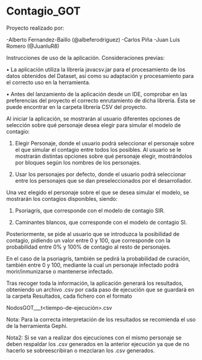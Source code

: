 # Contagio_GOT

Proyecto realizado por:

  -Alberto Fernandez-Baillo (@albeferodriguez)
  -Carlos Piña
  -Juan Luis Romero (@JuanluR8)

Instrucciones de uso de la aplicación.
Consideraciones previas:

•	La aplicación utiliza la librería javacsv.jar para el procesamiento de los datos obtenidos del Dataset, así como su adaptación y procesamiento para el correcto uso en la herramienta.

•	Antes del lanzamiento de la aplicación desde un IDE, comprobar en las preferencias del proyecto el correcto enrutamiento de dicha librería. Ésta se puede encontrar en la carpeta librería CSV del proyecto.

Al iniciar la aplicación, se mostrarán al usuario diferentes opciones de selección sobre qué personaje desea elegir para simular el modelo de contagio:

1.	Elegir Personaje, donde el usuario podrá seleccionar el personaje sobre el que simular el contagio entre todos los posibles. Al usuario se le mostrarán distintas opciones sobre qué personaje elegir, mostrándolos por bloques según los nombres de los personajes.

2.	Usar los personajes por defecto, donde el usuario podrá seleccionar entre los personajes que se dan preseleccionados por el desarrollador.

Una vez elegido el personaje sobre el que se desea simular el modelo, se mostrarán los contagios disponibles, siendo:

1.	Psoriagrís, que corresponde con el modelo de contagio SIR.

2.	Caminantes blancos, que corresponde con el modelo de contagio SI.

Posteriormente, se pide al usuario que se introduzca la posibilidad de contagio, pidiendo un valor entre 0 y 100, que corresponde con la probabilidad entre 0% y 100% de contagio al resto de personajes.

En el caso de la psoriagrís, también se pedirá la probabilidad de curación, también entre 0 y 100, mediante la cual un personaje infectado podrá morir/inmunizarse  o mantenerse infectado.

Tras recoger toda la información, la aplicación generará los resultados, obteniendo un archivo .csv por cada paso de ejecución que se guardará en la carpeta Resultados, cada fichero con el formato

NodosGOT_<num-infectados>_<personaje-inicial>_t<tiempo-de-ejecución>.csv

Nota: Para la correcta interpretación de los resultados se recomienda el uso de la herramienta Gephi. 

Nota2: Si se van a realizar dos ejecuciones con el mismo personaje se deben respaldar los .csv generados en la anterior ejecución ya que de no hacerlo se sobreescribiran o mezclaran los .csv generados.
